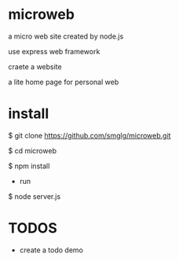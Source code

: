 microweb
========

a micro web site created by node.js

use express web framework

craete a website

a lite home page for personal web


install
========

$ git clone https://github.com/smglg/microweb.git

$ cd microweb

$ npm install

- run

$ node server.js


TODOS
========

- create a todo demo
